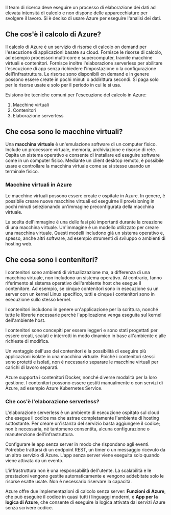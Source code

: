 Il team di ricerca deve eseguire un processo di elaborazione dei dati ad elevata intensità di calcolo e non dispone delle apparecchiature per svolgere il lavoro. Si è deciso di usare Azure per eseguire l'analisi dei dati.

## <a name="what-is-azure-compute"></a>Che cos'è il calcolo di Azure?
Il calcolo di Azure è un servizio di risorse di calcolo on demand per l'esecuzione di applicazioni basate su cloud. Fornisce le risorse di calcolo, ad esempio processori multi-core e supercomputer, tramite macchine virtuali e contenitori. Fornisce inoltre l'elaborazione serverless per abilitare l'esecuzione di app senza richiedere l'impostazione o la configurazione dell'infrastruttura. Le risorse sono disponibili on demand e in genere possono essere create in pochi minuti o addirittura secondi. Si paga solo per le risorse usate e solo per il periodo in cui le si usa.

Esistono tre tecniche comuni per l'esecuzione del calcolo in Azure:
1. Macchine virtuali
1. Contenitori
1. Elaborazione serverless

## <a name="what-are-virtual-machines"></a>Che cosa sono le macchine virtuali?

Una **macchina virtuale** è un'emulazione software di un computer fisico. Include un processore virtuale, memoria, archiviazione e risorse di rete. Ospita un sistema operativo e consente di installare ed eseguire software come in un computer fisico. Mediante un client desktop remoto, è possibile usare e controllare la macchina virtuale come se si stesse usando un terminale fisico.

### <a name="virtual-machines-in-azure"></a>Macchine virtuali in Azure

Le macchine virtuali possono essere create e ospitate in Azure. In genere, è possibile creare nuove macchine virtuali ed eseguirne il provisioning in pochi minuti selezionando un'immagine preconfigurata della macchina virtuale.

La scelta dell'immagine è una delle fasi più importanti durante la creazione di una macchina virtuale. Un'immagine è un modello utilizzato per creare una macchina virtuale. Questi modelli includono già un sistema operativo e, spesso, anche altri software, ad esempio strumenti di sviluppo o ambienti di hosting web.

## <a name="what-are-containers"></a>Che cosa sono i contenitori?

I contenitori sono ambienti di virtualizzazione ma, a differenza di una macchina virtuale, non includono un sistema operativo. Al contrario, fanno riferimento al sistema operativo dell'ambiente host che esegue il contenitore. Ad esempio, se cinque contenitori sono in esecuzione su un server con un kernel Linux specifico, tutti e cinque i contenitori sono in esecuzione sullo stesso kernel. 

I contenitori includono in genere un'applicazione per la scrittura, nonché tutte le librerie necessarie perché l'applicazione venga eseguita sul kernel dell'ambiente host. 

I contenitori sono concepiti per essere leggeri e sono stati progettati per essere creati, scalati e interrotti in modo dinamico in base all'ambiente e alle richieste di modifica.

Un vantaggio dell'uso dei contenitori è la possibilità di eseguire più applicazioni isolate in una macchina virtuale. Poiché i contenitori stessi sono protetti e isolati, non è necessario separare le macchine virtuali per carichi di lavoro separati.

Azure supporta i contenitori Docker, nonché diverse modalità per la loro gestione. I contenitori possono essere gestiti manualmente o con servizi di Azure, ad esempio Azure Kubernetes Service.

### <a name="what-is-serverless-computing"></a>Che cos'è l'elaborazione serverless?

L'elaborazione serverless è un ambiente di esecuzione ospitato sul cloud che esegue il codice ma che astrae completamente l'ambiente di hosting sottostante. Per creare un'istanza del servizio basta aggiungere il codice; non è necessaria, né tantomeno consentita, alcuna configurazione o manutenzione dell'infrastruttura.

Configurare le app senza server in modo che rispondano agli eventi. Potrebbe trattarsi di un endpoint REST, un timer o un messaggio ricevuto da un altro servizio di Azure. L'app senza server viene eseguita solo quando viene attivata da un evento. 

L'infrastruttura non è una responsabilità dell'utente. La scalabilità e le prestazioni vengono gestite automaticamente e vengono addebitate solo le risorse esatte usate. Non è necessario riservare la capacità.

Azure offre due implementazioni di calcolo senza server: **Funzioni di Azure**, che può eseguire il codice in quasi tutti i linguaggi moderni, e **App per la logica di Azure**, che consente di eseguire la logica attivata dai servizi Azure senza scrivere codice.
